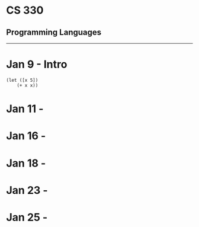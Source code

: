 # CS 330 
## Programming Languages
---
# Jan 9 - Intro
```racket
(let ([x 5])
    (+ x x))
```
# Jan 11 - 
# Jan 16 - 
# Jan 18 - 
# Jan 23 - 
# Jan 25 - 

